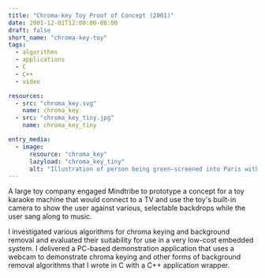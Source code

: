 ```yaml
---
title: "Chroma-key Toy Proof of Concept (2001)"
date: 2001-12-01T12:00:00-08:00
draft: false
short_name: "chroma-key-toy"
tags:
  - algorithms
  - applications
  - C
  - C++
  - video

resources:
  - src: "chroma_key.svg"
    name: chroma_key
  - src: "chroma_key_tiny.jpg"
    name: chroma_key_tiny

entry_media:
  - image:
      resource: "chroma_key"
      lazyload: "chroma_key_tiny"
      alt: "Illustration of person being green-screened into Paris with an attacking dinosaur"
---
```

A large toy company engaged Mindtribe to prototype a concept for a toy karaoke machine that would connect to a TV and use the toy's built-in camera to show the user against various, selectable backdrops while the user sang along to music.

I investigated various algorithms for chroma keying and background removal and evaluated their suitability for use in a very low-cost embedded system. I delivered a PC-based demonstration application that uses a webcam to demonstrate chroma keying and other forms of background removal algorithms that I wrote in C with a C++ application wrapper.
